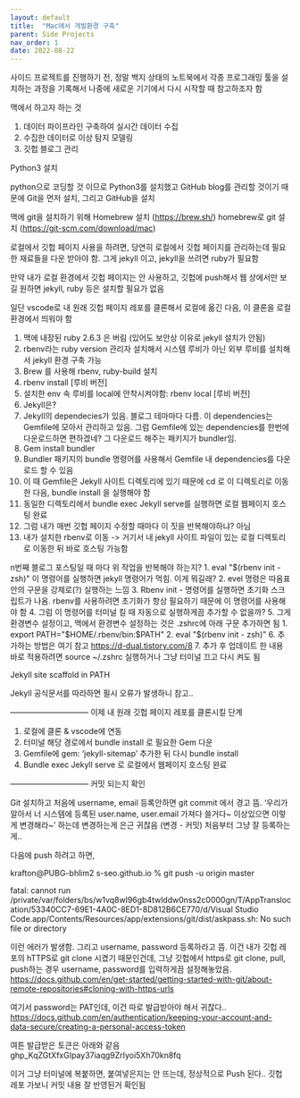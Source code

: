 ```yaml
---
layout: default
title:  "Mac에서 개발환경 구축"
parent: Side Projects
nav_order: 1
date: 2022-08-22
---
```


사이드 프로젝트를 진행하기 전, 정말 백지 상태의 노트북에서 각종 프로그래밍 툴을 설치하는 과정을 기록해서 나중에 새로운 기기에서 다시 시작할 때 참고하조자 함


맥에서 하고자 하는 것
1. 데이터 파이프라인 구축하여 실시간 데이터 수집
2. 수집한 데이터로 이상 탐지 모델링
3. 깃헙 블로그 관리



Python3 설치

python으로 코딩할 것 이므로 Python3를 설치했고
GitHub blog를 관리할 것이기 때문에 Git을 먼저 설치, 그리고 GitHub을 설치

맥에 git을 설치하기 위해 Homebrew 설치 (https://brew.sh/)
homebrew로 git 설치 (https://git-scm.com/download/mac)

로컬에서 깃헙 페이지 사용을 하려면, 당연히 로컬에서 깃헙 페이지를 관리하는데 필요한 재료들을 다운 받아야 함. 그게 jekyll 이고, jekyll을 쓰려면 ruby가 필요함

만약 내가 로컬 환경에서 깃헙 페이지는 안 사용하고, 깃헙에 push해서 웹 상에서만 보길 원하면 jekyll, ruby 등은 설치할 필요가 없음

일단 vscode로 내 원래 깃헙 페이지 레포를 클론해서 로컬에 옮긴 다음, 이 클론을 로컬 환경에서 띄워야 함

1. 맥에 내장된 ruby 2.6.3 은 버림 (있어도 보안상 이유로 jekyll 설치가 안됨)
2. rbenv라는 ruby version 관리자 설치해서 시스템 루비가 아닌 외부 루비를 설치해서 jekyll 환경 구축 가능
3. Brew 를 사용해 rbenv, ruby-build 설치
4. rbenv install [루비 버전]
5. 설치한 env 속 루비를 local에 안착시켜야함: rbenv local [루비 버전]
6. Jekyll은?
7. Jekyll의 dependecies가 있음. 블로그 테마마다 다름. 이 dependencies는 Gemfile에 모아서 관리하고 있음. 그럼 Gemfile에 있는 dependencies를 한번에 다운로드하면 편하겠네? 그 다운로드 해주는 패키지가 bundler임. 
8. Gem install bundler
9. Bundler 패키지의 bundle 명령어를 사용해서 Gemfile 내 dependencies를 다운로드 할 수 있음
10. 이 때 Gemfile은 Jekyll 사이트 디렉토리에 있기 때문에 cd 로 이 디렉토리로 이동한 다음, bundle install 을 실행해야 함
11. 동일한 디렉토리에서 bundle exec Jekyll serve를 실행하면 로컬 웹페이지 호스팅 완료
12. 그럼 내가 매번 깃헙 페이지 수정할 때마다 이 짓을 반복해야하냐? 아님
13. 내가 설치한 rbenv로 이동 -> 거기서 내 jekyll 사이트 파일이 있는 로컬 디렉토리로 이동한 뒤 바로 호스팅 가능함

n번째 블로그 포스팅일 때 마다 위 작업을 반복해야 하는지?
    1.  eval "$(rbenv init - zsh)"  이 명령어를 실행하면 jekyll 명령어가 먹힘. 이게 뭐길래?
    2. evel 명령은 따옴표 안의 구문을 강제로(?) 실행하는 느낌
    3. Rbenv init - 명령어를 실행하면 초기화 스크립트가 나옴. rbenv를 사용하려면 초기화가 항상 필요하기 때문에 이 명령어를 사용해야 함
    4. 그럼 이 명령어를 터미널 킬 때 자동으로 실행하게끔 추가할 수 없을까? 
    5. 그게 환경변수 설정이고, 맥에서 환경변수 설정하는 것은 .zshrc에 아래 구문 추가하면 됨
        1. export PATH="$HOME/.rbenv/bin:$PATH"
        2. eval "$(rbenv init - zsh)"
    6. 추가하는 방법은 여기 참고 https://d-dual.tistory.com/8
    7. 추가 후 업데이트 한 내용 바로 적용하려면 source ~/.zshrc 실행하거나 그냥 터미널 끄고 다시 켜도 됨

Jekyll site scaffold in PATH

Jekyll 공식문서를 따라하면 필시 오류가 발생하니 참고..


——————————  이제 내 원래 깃헙 페이지 레포를 클론시킬 단계

1. 로컬에 클론 & vscode에 연동
2. 터미널 해당 경로에서 bundle install 로 필요한 Gem 다운
3. Gemfile에 gem: ‘jekyll-sitemap’ 추가한 뒤 다시 bundle install
4. Bundle exec Jekyll serve 로 로컬에서 웹페이지 호스팅 완료



—————————— 커밋 되는지 확인

Git 설치하고 처음에 username, email 등록안하면 git commit 에서 경고 뜸. ‘우리가 알아서 너 시스템에 등록된 user.name, user.email 가져다 쓸거다~ 이상있으면 이렇게 변경해라~’ 하는데 변경하는게 은근 귀찮음 (변경 - 커밋) 처음부터 그냥 잘 등록하는게..

다음에 push 하려고 하면, 

krafton@PUBG-bhlim2 s-seo.github.io % git push -u origin master 

fatal: cannot run /private/var/folders/bs/w1vq8wl96gb4twlddw0nss2c0000gn/T/AppTranslocation/53340CC7-69E1-4A0C-8ED1-8D812B6CE770/d/Visual Studio Code.app/Contents/Resources/app/extensions/git/dist/askpass.sh: No such file or directory

이런 에러가 발생함. 그리고 username, password 등록하라고 뜸.
이건 내가 깃헙 레포의 hTTPS로 git clone 시켰기 때문인건데, 그냥 깃헙에서 https로 git clone, pull, push하는 경우 username, password를 입력하게끔 설정해놓았음. https://docs.github.com/en/get-started/getting-started-with-git/about-remote-repositories#cloning-with-https-urls

여기서 password는 PAT인데, 이건 따로 발급받아야 해서 귀찮다.. https://docs.github.com/en/authentication/keeping-your-account-and-data-secure/creating-a-personal-access-token

여튼 발급받은 토큰은 아래와 같음
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

이거 그냥 터미널에 복붙하면, 붙여넣은지는 안 뜨는데, 정상적으로 Push 된다.. 깃헙 레포 가보니 커밋 내용 잘 반영된거 확인됨


